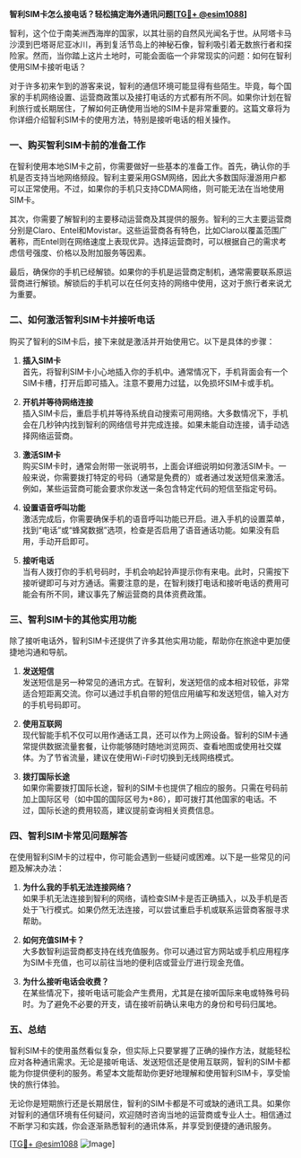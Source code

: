 **智利SIM卡怎么接电话？轻松搞定海外通讯问题[[TG💪+ @esim1088](https://t.me/s/esim1088)]**

智利，这个位于南美洲西海岸的国家，以其壮丽的自然风光闻名于世。从阿塔卡马沙漠到巴塔哥尼亚冰川，再到复活节岛上的神秘石像，智利吸引着无数旅行者和探险家。然而，当你踏上这片土地时，可能会面临一个非常现实的问题：如何在智利使用SIM卡接听电话？

对于许多初来乍到的游客来说，智利的通信环境可能显得有些陌生。毕竟，每个国家的手机网络设置、运营商政策以及接打电话的方式都有所不同。如果你计划在智利旅行或长期居住，了解如何正确使用当地的SIM卡是非常重要的。这篇文章将为你详细介绍智利SIM卡的使用方法，特别是接听电话的相关操作。

### 一、购买智利SIM卡前的准备工作

在智利使用本地SIM卡之前，你需要做好一些基本的准备工作。首先，确认你的手机是否支持当地网络频段。智利主要采用GSM网络，因此大多数国际漫游用户都可以正常使用。不过，如果你的手机只支持CDMA网络，则可能无法在当地使用SIM卡。

其次，你需要了解智利的主要移动运营商及其提供的服务。智利的三大主要运营商分别是Claro、Entel和Movistar。这些运营商各有特色，比如Claro以覆盖范围广著称，而Entel则在网络速度上表现优异。选择运营商时，可以根据自己的需求考虑信号强度、价格以及附加服务等因素。

最后，确保你的手机已经解锁。如果你的手机是运营商定制机，通常需要联系原运营商进行解锁。解锁后的手机可以在任何支持的网络中使用，这对于旅行者来说尤为重要。

### 二、如何激活智利SIM卡并接听电话

购买了智利的SIM卡后，接下来就是激活并开始使用它。以下是具体的步骤：

1. **插入SIM卡**  
   首先，将智利SIM卡小心地插入你的手机中。通常情况下，手机背面会有一个SIM卡槽，打开后即可插入。注意不要用力过猛，以免损坏SIM卡或手机。

2. **开机并等待网络连接**  
   插入SIM卡后，重启手机并等待系统自动搜索可用网络。大多数情况下，手机会在几秒钟内找到智利的网络信号并完成连接。如果未能自动连接，请手动选择网络运营商。

3. **激活SIM卡**  
   购买SIM卡时，通常会附带一张说明书，上面会详细说明如何激活SIM卡。一般来说，你需要拨打特定的号码（通常是免费的）或者通过发送短信来激活。例如，某些运营商可能会要求你发送一条包含特定代码的短信至指定号码。

4. **设置语音呼叫功能**  
   激活完成后，你需要确保手机的语音呼叫功能已开启。进入手机的设置菜单，找到“电话”或“蜂窝数据”选项，检查是否启用了语音通话功能。如果没有启用，手动开启即可。

5. **接听电话**  
   当有人拨打你的手机号码时，手机会响起铃声提示你有来电。此时，只需按下接听键即可与对方通话。需要注意的是，在智利拨打电话和接听电话的费用可能会有所不同，建议事先了解运营商的具体资费政策。

### 三、智利SIM卡的其他实用功能

除了接听电话外，智利SIM卡还提供了许多其他实用功能，帮助你在旅途中更加便捷地沟通和导航。

1. **发送短信**  
   发送短信是另一种常见的通讯方式。在智利，发送短信的成本相对较低，非常适合短距离交流。你可以通过手机自带的短信应用编写和发送短信，输入对方的手机号码即可。

2. **使用互联网**  
   现代智能手机不仅可以用作通话工具，还可以作为上网设备。智利的SIM卡通常提供数据流量套餐，让你能够随时随地浏览网页、查看地图或使用社交媒体。为了节省流量，建议在使用Wi-Fi时切换到无线网络模式。

3. **拨打国际长途**  
   如果你需要拨打国际长途，智利的SIM卡也提供了相应的服务。只需在号码前加上国际区号（如中国的国际区号为+86），即可拨打其他国家的电话。不过，国际长途的费用较高，建议提前查询相关资费信息。

### 四、智利SIM卡常见问题解答

在使用智利SIM卡的过程中，你可能会遇到一些疑问或困难。以下是一些常见的问题及解决办法：

1. **为什么我的手机无法连接网络？**  
   如果手机无法连接到智利的网络，请检查SIM卡是否正确插入，以及手机是否处于飞行模式。如果仍然无法连接，可以尝试重启手机或联系运营商客服寻求帮助。

2. **如何充值SIM卡？**  
   大多数智利运营商都支持在线充值服务。你可以通过官方网站或手机应用程序为SIM卡充值，也可以前往当地的便利店或营业厅进行现金充值。

3. **为什么接听电话会收费？**  
   在某些情况下，接听电话可能会产生费用，尤其是在接听国际来电或特殊号码时。为了避免不必要的开支，请在接听前确认来电方的身份和号码归属地。

### 五、总结

智利SIM卡的使用虽然看似复杂，但实际上只要掌握了正确的操作方法，就能轻松应对各种通讯需求。无论是接听电话、发送短信还是使用互联网，智利的SIM卡都能为你提供便利的服务。希望本文能帮助你更好地理解和使用智利SIM卡，享受愉快的旅行体验。

无论你是短期旅行还是长期居住，智利的SIM卡都是不可或缺的通讯工具。如果你对智利的通信环境有任何疑问，欢迎随时咨询当地的运营商或专业人士。相信通过不断学习和实践，你会逐渐熟悉智利的通讯体系，并享受到便捷的通讯服务。

[[TG💪+ @esim1088](https://t.me/s/esim1088) ![Image](https://i.postimg.cc/4NQfJmqS/Snipaste-2025-05-13-00-14-12.png)]